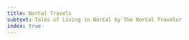 ```yaml
---
title: NorCal Travels
subtext: Tales of Living in NorCal by The NorCal Traveler
index: true
---
```

